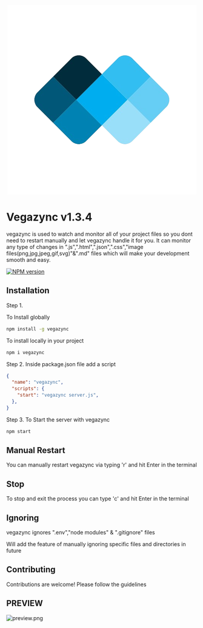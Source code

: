 <p align="center">
  <a href="https://devharsh2k4.github.io/vegazync/"><img src="./logo-withoutBg.png" alt="Vegazync Logo"></a>
</p>

# Vegazync v1.3.4

vegazync is used to watch and monitor all of your project files so you dont need to restart manually and let vegazync handle it for you. It can monitor any type of changes in  ".js",".html",".json",".css","image files(png,jpg,jpeg,gif,svg)"&".md" files which will make your development smooth and easy.

[![NPM version](https://badge.fury.io/js/vegazync.svg)](https://npmjs.org/package/vegazync)

## Installation
Step 1.

To Install globally
```bash
npm install -g vegazync
```

To install locally in your project
```bash
npm i vegazync
```

Step 2.
Inside package.json file add a script

```json
{
  "name": "vegazync",
  "scripts": {
    "start": "vegazync server.js",
  },
}
```

Step 3.
To Start the server with vegazync
```bash
npm start
```

## Manual Restart

You can manually restart vegazync via typing 'r' and hit Enter in the terminal

## Stop

To stop and exit the process you can type 'c' and hit Enter in the terminal

## Ignoring

vegazync ignores ".env","node modules" & ".gitignore" files 

Will add the feature of manually ignoring specific files and directories in future

## Contributing

Contributions are welcome! Please follow the guidelines
                                                                                                                                                                               
## PREVIEW  
![preview.png ](https://github.com/devharsh2k4/vegazync/blob/main/preview.png)                                                                                                                                                                                                                                                                                                              
